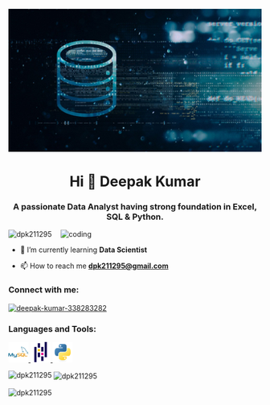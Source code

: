 ![logo](https://github.com/dpk211295/dpk211295/blob/main/wp10207928-data-analyst-wallpapers.jpg)
<h1 align="center">Hi 👋 Deepak Kumar</h1>
<h3 align="center">A passionate Data Analyst having strong foundation in Excel, SQL & Python.</h3>
<img align= "right" alt="coding" width="400" src="https://raw.githubusercontent.com/TheDudeThatCode/TheDudeThatCode/master/Assets/Developer.gif">

<p align="left"> <img src="https://komarev.com/ghpvc/?username=dpk211295&label=Profile%20views&color=0e75b6&style=flat" alt="dpk211295" /> </p>

- 🌱 I’m currently learning **Data Scientist**

- 📫 How to reach me **dpk211295@gmail.com**

<h3 align="left">Connect with me:</h3>
<p align="left">
<a href="https://linkedin.com/in/deepak-kumar-338283282" target="blank"><img align="center" src="https://raw.githubusercontent.com/rahuldkjain/github-profile-readme-generator/master/src/images/icons/Social/linked-in-alt.svg" alt="deepak-kumar-338283282" height="30" width="40" /></a>
</p>

<h3 align="left">Languages and Tools:</h3>
<p align="left"> <a href="https://www.mysql.com/" target="_blank" rel="noreferrer"> <img src="https://raw.githubusercontent.com/devicons/devicon/master/icons/mysql/mysql-original-wordmark.svg" alt="mysql" width="40" height="40"/> </a> <a href="https://pandas.pydata.org/" target="_blank" rel="noreferrer"> <img src="https://raw.githubusercontent.com/devicons/devicon/2ae2a900d2f041da66e950e4d48052658d850630/icons/pandas/pandas-original.svg" alt="pandas" width="40" height="40"/> </a> <a href="https://www.python.org" target="_blank" rel="noreferrer"> <img src="https://raw.githubusercontent.com/devicons/devicon/master/icons/python/python-original.svg" alt="python" width="40" height="40"/> </a> </p>

<p><img align="left" src="https://github-readme-stats.vercel.app/api/top-langs?username=dpk211295&show_icons=true&locale=en&layout=compact" alt="dpk211295" /></p>

<p>&nbsp;<img align="center" src="https://github-readme-stats.vercel.app/api?username=dpk211295&show_icons=true&locale=en" alt="dpk211295" /></p>

<p><img align="center" src="https://github-readme-streak-stats.herokuapp.com/?user=dpk211295&" alt="dpk211295" /></p>

